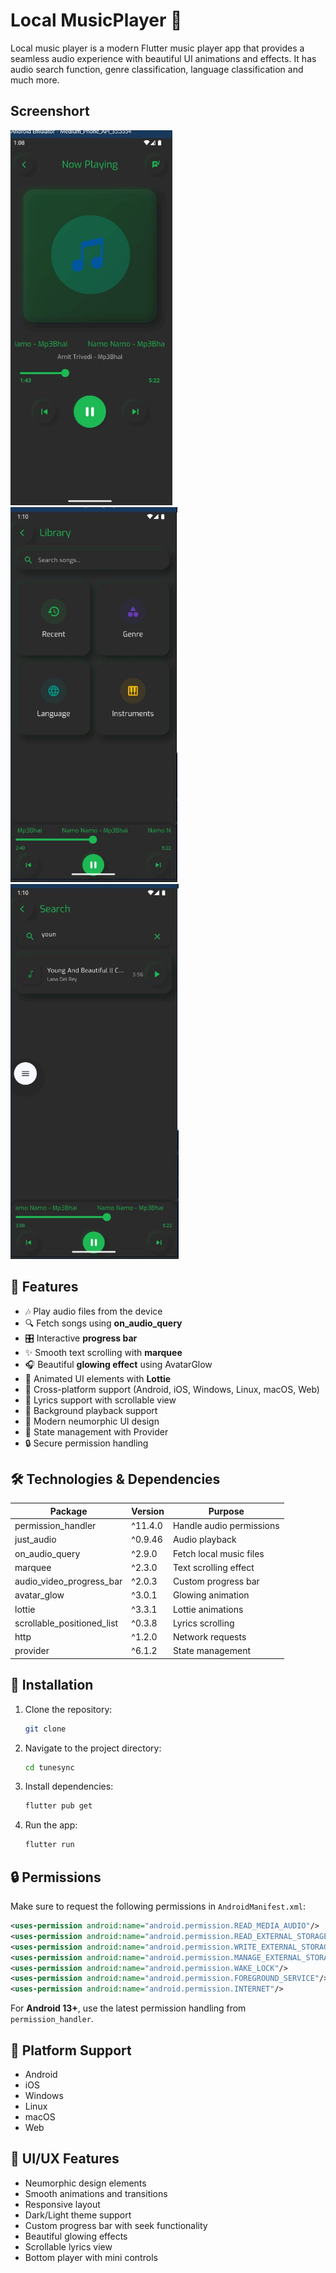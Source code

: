 # Local MusicPlayer 🎵

Local music player is a modern Flutter music player app that provides a seamless audio experience with beautiful UI animations and effects.
It has audio search function, genre classification, language classification and much more.


## Screenshort 
<div>
  <img  src = "https://github.com/dhananjay-k-s/Local_music_player/blob/main/Screenshots/photo_2025-05-22_19-40-16.jpg" height = 600 />
<img  src = "https://github.com/dhananjay-k-s/Local_music_player/blob/main/Screenshots/photo_2025-05-22_19-40-57.jpg" height = 600 />
<img  src = "https://github.com/dhananjay-k-s/Local_music_player/blob/main/Screenshots/photo_2025-05-22_19-41-01.jpg" height = 600 />
</div>

## 🚀 Features
- 🎶 Play audio files from the device
- 🔍 Fetch songs using **on_audio_query**
- 🎛️ Interactive **progress bar**
- ✨ Smooth text scrolling with **marquee**
- 🎧 Beautiful **glowing effect** using AvatarGlow
- 🎨 Animated UI elements with **Lottie**
- 📱 Cross-platform support (Android, iOS, Windows, Linux, macOS, Web)
- 🎵 Lyrics support with scrollable view
- 🔄 Background playback support
- 🌙 Modern neumorphic UI design
- 🎯 State management with Provider
- 🔒 Secure permission handling

## 🛠️ Technologies & Dependencies

| Package                  | Version  | Purpose                 |
|-------------------------|----------|-------------------------|
| permission_handler      | ^11.4.0  | Handle audio permissions |
| just_audio             | ^0.9.46  | Audio playback          |
| on_audio_query         | ^2.9.0   | Fetch local music files |
| marquee               | ^2.3.0   | Text scrolling effect   |
| audio_video_progress_bar | ^2.0.3 | Custom progress bar     |
| avatar_glow           | ^3.0.1   | Glowing animation       |
| lottie                | ^3.3.1   | Lottie animations       |
| scrollable_positioned_list | ^0.3.8 | Lyrics scrolling       |
| http                  | ^1.2.0   | Network requests        |
| provider              | ^6.1.2   | State management        |

## 📲 Installation
1. Clone the repository:
   ```sh
   git clone 
   ```
2. Navigate to the project directory:
   ```sh
   cd tunesync
   ```
3. Install dependencies:
   ```sh
   flutter pub get
   ```
4. Run the app:
   ```sh
   flutter run
   ```

## 🔒 Permissions
Make sure to request the following permissions in `AndroidManifest.xml`:
```xml
<uses-permission android:name="android.permission.READ_MEDIA_AUDIO"/>
<uses-permission android:name="android.permission.READ_EXTERNAL_STORAGE" android:maxSdkVersion="32"/>
<uses-permission android:name="android.permission.WRITE_EXTERNAL_STORAGE" android:maxSdkVersion="32"/>
<uses-permission android:name="android.permission.MANAGE_EXTERNAL_STORAGE"/>
<uses-permission android:name="android.permission.WAKE_LOCK"/>
<uses-permission android:name="android.permission.FOREGROUND_SERVICE"/>
<uses-permission android:name="android.permission.INTERNET"/>
```

For **Android 13+**, use the latest permission handling from `permission_handler`.

## 📱 Platform Support
- Android
- iOS
- Windows
- Linux
- macOS
- Web

## 🎨 UI/UX Features
- Neumorphic design elements
- Smooth animations and transitions
- Responsive layout
- Dark/Light theme support
- Custom progress bar with seek functionality
- Beautiful glowing effects
- Scrollable lyrics view
- Bottom player with mini controls




